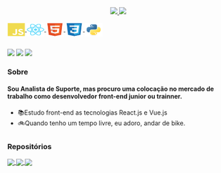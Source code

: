 <div align="center">
  <a href="https://github.com/santosfernando2377">
  <img height="180em" src="https://github-readme-stats.vercel.app/api?username=santosfernando2377&show_icons=true&theme=default&include_all_commits=true&count_private=true"/>
  <img height="180em" src="https://github-readme-stats.vercel.app/api/top-langs/?username=santosfernando2377&layout=compact&langs_count=7&theme=default"/>
</div>
<div style="display: inline_block"><br>
  <img align="center" alt="Fernando-Js" height="30" width="40" src="https://raw.githubusercontent.com/devicons/devicon/master/icons/javascript/javascript-plain.svg">
  <img align="center" alt="Fernando-React" height="30" width="40" src="https://raw.githubusercontent.com/devicons/devicon/master/icons/react/react-original.svg">
  <img align="center" alt="Fernando-HTML" height="30" width="40" src="https://raw.githubusercontent.com/devicons/devicon/master/icons/html5/html5-original.svg">
  <img align="center" alt="Fernando-CSS" height="30" width="40" src="https://raw.githubusercontent.com/devicons/devicon/master/icons/css3/css3-original.svg">
  <img align="center" alt="Fernando-Python" height="30" width="40" src="https://raw.githubusercontent.com/devicons/devicon/master/icons/python/python-original.svg">
</div>

##
 
<div>
  <a href="https://www.instagram.com/fernandossoares23/" target="_blank"><img src="https://img.shields.io/badge/-Instagram-%23E4405F?style=for-the-badge&logo=instagram&logoColor=white" target="_blank"></a>
  <a href = "mailto:santosfernando2377@gmail.com"><img src="https://img.shields.io/badge/-Gmail-%23333?style=for-the-badge&logo=gmail&logoColor=white" target="_blank"></a>
  <a href="https://www.linkedin.com/in/fernandossoares327/" target="_blank"><img src="https://img.shields.io/badge/-LinkedIn-%230077B5?style=for-the-badge&logo=linkedin&logoColor=white" target="_blank"></a>   

### Sobre
#### Sou Analista de Suporte, mas procuro uma colocação no mercado de trabalho como desenvolvedor front-end junior ou trainner.
* 📚Estudo front-end as tecnologias React.js e Vue.js
* 🚲Quando tenho um tempo livre, eu adoro, andar de bike.

##  
  
### Repositórios
<div>
  
<a href="https://github.com/santosfernando2377/React.js-Create-React-App-Reconstrucao">
  <img align="center" src="https://github-readme-stats.vercel.app/api/pin/?username=santosfernando2377&repo=React.js-Create-React-App-Reconstrucao&theme=default" />
</a>
  
<a href="https://github.com/santosfernando2377/Componente-Cartao-De-Compra">
  <img align="center" src="https://github-readme-stats.vercel.app/api/pin/?username=santosfernando2377&repo=Componente-Cartao-De-Compra&theme=default" />
</a>
  
<a href="https://github.com/santosfernando2377/Bodyfit">
  <img align="center" src="https://github-readme-stats.vercel.app/api/pin/?username=santosfernando2377&repo=Bodyfit&theme=default" />
</a>
  
</div>

